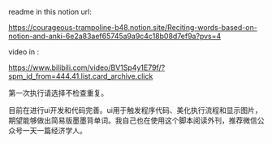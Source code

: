 readme in this notion url:

https://courageous-trampoline-b48.notion.site/Reciting-words-based-on-notion-and-anki-6e2a83aef65745a9a9c4c18b08d7ef9a?pvs=4

video in :

https://www.bilibili.com/video/BV1Sp4y1E79f/?spm_id_from=444.41.list.card_archive.click

第一次执行请选择不检查重复。

目前在进行ui开发和代码完善。ui用于触发程序代码、美化执行流程和显示图片，期望能够做出简易版墨墨背单词。我自己也在使用这个脚本阅读外刊，推荐微信公众号一天一篇经济学人。
